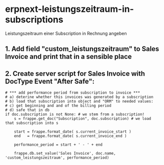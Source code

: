 # erpnext-leistungszeitraum-in-subscriptions
Leistungszeitraum einer Subscription in Rechnung angeben

## 1. Add field "custom_leistungszeitraum" to Sales Invoice and print that in a sensible place
## 2. Create server script for Sales Invoice with DocType Event "After Safe":

```
# *** add performance period from subscription to invoice ***
# a) deterine whether this invoices was generated by a subscription
# b) load that subscription into object and "ORM" to needed values:
# c) get beginning and and of the billing period
# d) safe that in db
if doc.subscription is not None: # we stem from a subscription!
    s = frappe.get_doc("Subscription", doc.subscription) # we load that subscription into s

    start = frappe.format_date( s.current_invoice_start )
    end   = frappe.format_date( s.current_invoice_end )
    
    performance_period = start + ' - ' + end

    frappe.db.set_value('Sales Invoice', doc.name, 'custom_leistungszeitraum', performance_period)

```
